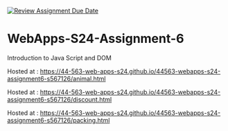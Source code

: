 [![Review Assignment Due Date](https://classroom.github.com/assets/deadline-readme-button-24ddc0f5d75046c5622901739e7c5dd533143b0c8e959d652212380cedb1ea36.svg)](https://classroom.github.com/a/1Z6dGCon)
# WebApps-S24-Assignment-6
Introduction to Java Script and DOM

Hosted at : https://44-563-web-apps-s24.github.io/44563-webapps-s24-assignment6-s567126/animal.html

Hosted at : https://44-563-web-apps-s24.github.io/44563-webapps-s24-assignment6-s567126/discount.html

Hosted at : https://44-563-web-apps-s24.github.io/44563-webapps-s24-assignment6-s567126/packing.html